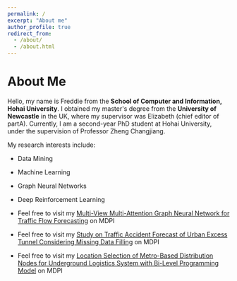 ```yaml
---
permalink: /
excerpt: "About me"
author_profile: true
redirect_from: 
  - /about/
  - /about.html
---
```


# About Me

Hello, my name is Freddie from the **School of Computer and Information, Hohai University**. I obtained my master's degree from the **University of Newcastle** in the UK, where my supervisor was Elizabeth (chief editor of partA). Currently, I am a second-year PhD student at Hohai University, under the supervision of Professor Zheng Changjiang.

My research interests include:

- Data Mining
- Machine Learning
- Graph Neural Networks
- Deep Reinforcement Learning

- Feel free to visit my [Multi-View Multi-Attention Graph Neural Network for Traffic Flow Forecasting](https://www.mdpi.com/2076-3417/13/2/711) on MDPI

- Feel free to visit my [Study on Traffic Accident Forecast of Urban Excess Tunnel Considering Missing Data Filling](https://www.mdpi.com/2076-3417/13/11/6773/htm) on MDPI

- Feel free to visit my [Location Selection of Metro-Based Distribution Nodes for Underground Logistics System with Bi-Level Programming Model](https://www.mdpi.com/2073-8994/14/11/2411/htm) on MDPI



